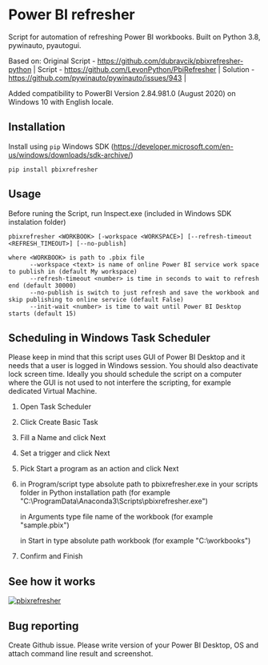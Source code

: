 Power BI refresher
======
Script for automation of refreshing Power BI workbooks. Built on Python 3.8, pywinauto, pyautogui.

Based on: 
Original Script - https://github.com/dubravcik/pbixrefresher-python |
Script - https://github.com/LevonPython/PbiRefresher |
Solution - https://github.com/pywinauto/pywinauto/issues/943 |

Added compatibility to PowerBI Version 2.84.981.0 (August 2020) on Windows 10 with English locale.

Installation
------
Install using `pip`
Windows SDK (https://developer.microsoft.com/en-us/windows/downloads/sdk-archive/)

```
pip install pbixrefresher
```

Usage
-----
Before runing the Script, run Inspect.exe (included in Windows SDK instalation folder)

```
pbixrefresher <WORKBOOK> [-workspace <WORKSPACE>] [--refresh-timeout <REFRESH_TIMEOUT>] [--no-publish]

where <WORKBOOK> is path to .pbix file
      --workspace <text> is name of online Power BI service work space to publish in (default My workspace)
      --refresh-timeout <number> is time in seconds to wait to refresh end (default 30000)
      --no-publish is switch to just refresh and save the workbook and skip publishing to online service (default False)
      --init-wait <number> is time to wait until Power BI Desktop starts (default 15)
```

Scheduling in Windows Task Scheduler
-----
Please keep in mind that this script uses GUI of Power BI Desktop and it needs that a user is logged in Windows session. You should also deactivate lock screen time. Ideally you should schedule the script on a computer where the GUI is not used to not interfere the scripting, for example dedicated Virtual Machine.

1. Open Task Scheduler
2. Click Create Basic Task
3. Fill a Name and click Next
4. Set a trigger and click Next
5. Pick Start a program as an action and click Next
6. in Program/script type absolute path to pbixrefresher.exe in your scripts folder in Python installation path (for example "C:\ProgramData\Anaconda3\Scripts\pbixrefresher.exe")

   in Arguments type file name of the workbook (for example "sample.pbix")
   
   in Start in type absolute path workbook (for example "C:\workbooks\")
7. Confirm and Finish


See how it works
-----
[![pbixrefresher](http://img.youtube.com/vi/8HSK_-1ULro/0.jpg)](https://www.youtube.com/watch?v=8HSK_-1ULro "pbixrefresher")

Bug reporting
-----
Create Github issue. Please write version of your Power BI Desktop, OS and attach command line result and screenshot.
